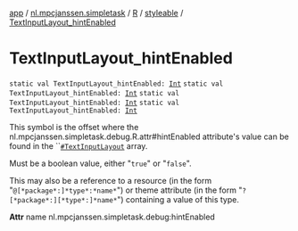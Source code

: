 [app](../../../index.md) / [nl.mpcjanssen.simpletask](../../index.md) / [R](../index.md) / [styleable](index.md) / [TextInputLayout_hintEnabled](.)

# TextInputLayout_hintEnabled

`static val TextInputLayout_hintEnabled: `[`Int`](https://kotlinlang.org/api/latest/jvm/stdlib/kotlin/-int/index.html)
`static val TextInputLayout_hintEnabled: `[`Int`](https://kotlinlang.org/api/latest/jvm/stdlib/kotlin/-int/index.html)
`static val TextInputLayout_hintEnabled: `[`Int`](https://kotlinlang.org/api/latest/jvm/stdlib/kotlin/-int/index.html)
`static val TextInputLayout_hintEnabled: `[`Int`](https://kotlinlang.org/api/latest/jvm/stdlib/kotlin/-int/index.html)

This symbol is the offset where the nl.mpcjanssen.simpletask.debug.R.attr#hintEnabled attribute's value can be found in the ``[`#TextInputLayout`](-text-input-layout.md) array.

Must be a boolean value, either "`true`" or "`false`".

This may also be a reference to a resource (in the form "`@[*package*:]*type*:*name*`") or theme attribute (in the form "`?[*package*:][*type*:]*name*`") containing a value of this type.

**Attr**
name nl.mpcjanssen.simpletask.debug:hintEnabled

